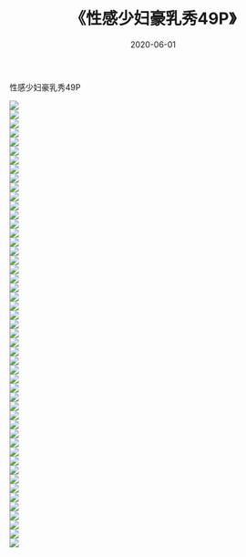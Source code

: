 ﻿---
layout: post
title:  《性感少妇豪乳秀49P》
date:   2020-06-01
img: http://img.660000.xyz/Sharelink/性感/2020/性感少妇豪乳秀49P/000.jpg
categories: [美女, 清纯, 唯美]
---

性感少妇豪乳秀49P

  ![](http://img.660000.xyz/Sharelink/性感/2020/性感少妇豪乳秀49P/001.jpg) <br> ![](http://img.660000.xyz/Sharelink/性感/2020/性感少妇豪乳秀49P/002.jpg) <br> ![](http://img.660000.xyz/Sharelink/性感/2020/性感少妇豪乳秀49P/003.jpg) <br> ![](http://img.660000.xyz/Sharelink/性感/2020/性感少妇豪乳秀49P/004.jpg) <br> ![](http://img.660000.xyz/Sharelink/性感/2020/性感少妇豪乳秀49P/005.jpg) <br> ![](http://img.660000.xyz/Sharelink/性感/2020/性感少妇豪乳秀49P/006.jpg) <br> ![](http://img.660000.xyz/Sharelink/性感/2020/性感少妇豪乳秀49P/007.jpg) <br> ![](http://img.660000.xyz/Sharelink/性感/2020/性感少妇豪乳秀49P/008.jpg) <br> ![](http://img.660000.xyz/Sharelink/性感/2020/性感少妇豪乳秀49P/009.jpg) <br> ![](http://img.660000.xyz/Sharelink/性感/2020/性感少妇豪乳秀49P/010.jpg) <br> ![](http://img.660000.xyz/Sharelink/性感/2020/性感少妇豪乳秀49P/011.jpg) <br> ![](http://img.660000.xyz/Sharelink/性感/2020/性感少妇豪乳秀49P/012.jpg) <br> ![](http://img.660000.xyz/Sharelink/性感/2020/性感少妇豪乳秀49P/013.jpg) <br> ![](http://img.660000.xyz/Sharelink/性感/2020/性感少妇豪乳秀49P/014.jpg) <br> ![](http://img.660000.xyz/Sharelink/性感/2020/性感少妇豪乳秀49P/015.jpg) <br> ![](http://img.660000.xyz/Sharelink/性感/2020/性感少妇豪乳秀49P/016.jpg) <br> ![](http://img.660000.xyz/Sharelink/性感/2020/性感少妇豪乳秀49P/017.jpg) <br> ![](http://img.660000.xyz/Sharelink/性感/2020/性感少妇豪乳秀49P/018.jpg) <br> ![](http://img.660000.xyz/Sharelink/性感/2020/性感少妇豪乳秀49P/019.jpg) <br> ![](http://img.660000.xyz/Sharelink/性感/2020/性感少妇豪乳秀49P/020.jpg) <br> ![](http://img.660000.xyz/Sharelink/性感/2020/性感少妇豪乳秀49P/021.jpg) <br> ![](http://img.660000.xyz/Sharelink/性感/2020/性感少妇豪乳秀49P/022.jpg) <br> ![](http://img.660000.xyz/Sharelink/性感/2020/性感少妇豪乳秀49P/023.jpg) <br> ![](http://img.660000.xyz/Sharelink/性感/2020/性感少妇豪乳秀49P/024.jpg) <br> ![](http://img.660000.xyz/Sharelink/性感/2020/性感少妇豪乳秀49P/025.jpg) <br> ![](http://img.660000.xyz/Sharelink/性感/2020/性感少妇豪乳秀49P/026.jpg) <br> ![](http://img.660000.xyz/Sharelink/性感/2020/性感少妇豪乳秀49P/027.jpg) <br> ![](http://img.660000.xyz/Sharelink/性感/2020/性感少妇豪乳秀49P/028.jpg) <br> ![](http://img.660000.xyz/Sharelink/性感/2020/性感少妇豪乳秀49P/029.jpg) <br> ![](http://img.660000.xyz/Sharelink/性感/2020/性感少妇豪乳秀49P/030.jpg) <br> ![](http://img.660000.xyz/Sharelink/性感/2020/性感少妇豪乳秀49P/031.jpg) <br> ![](http://img.660000.xyz/Sharelink/性感/2020/性感少妇豪乳秀49P/032.jpg) <br> ![](http://img.660000.xyz/Sharelink/性感/2020/性感少妇豪乳秀49P/033.jpg) <br> ![](http://img.660000.xyz/Sharelink/性感/2020/性感少妇豪乳秀49P/034.jpg) <br> ![](http://img.660000.xyz/Sharelink/性感/2020/性感少妇豪乳秀49P/035.jpg) <br> ![](http://img.660000.xyz/Sharelink/性感/2020/性感少妇豪乳秀49P/036.jpg) <br> ![](http://img.660000.xyz/Sharelink/性感/2020/性感少妇豪乳秀49P/037.jpg) <br> ![](http://img.660000.xyz/Sharelink/性感/2020/性感少妇豪乳秀49P/038.jpg) <br> ![](http://img.660000.xyz/Sharelink/性感/2020/性感少妇豪乳秀49P/039.jpg) <br> ![](http://img.660000.xyz/Sharelink/性感/2020/性感少妇豪乳秀49P/040.jpg) <br> ![](http://img.660000.xyz/Sharelink/性感/2020/性感少妇豪乳秀49P/041.jpg) <br> ![](http://img.660000.xyz/Sharelink/性感/2020/性感少妇豪乳秀49P/042.jpg) <br> ![](http://img.660000.xyz/Sharelink/性感/2020/性感少妇豪乳秀49P/043.jpg) <br> ![](http://img.660000.xyz/Sharelink/性感/2020/性感少妇豪乳秀49P/044.jpg) <br> ![](http://img.660000.xyz/Sharelink/性感/2020/性感少妇豪乳秀49P/045.jpg) <br> ![](http://img.660000.xyz/Sharelink/性感/2020/性感少妇豪乳秀49P/046.jpg) <br> ![](http://img.660000.xyz/Sharelink/性感/2020/性感少妇豪乳秀49P/047.jpg) <br> ![](http://img.660000.xyz/Sharelink/性感/2020/性感少妇豪乳秀49P/048.jpg) <br> ![](http://img.660000.xyz/Sharelink/性感/2020/性感少妇豪乳秀49P/049.jpg) <br>